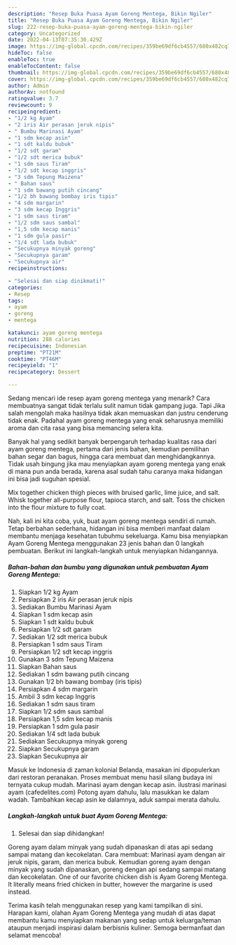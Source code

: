 ```yaml
---
description: "Resep Buka Puasa Ayam Goreng Mentega, Bikin Ngiler"
title: "Resep Buka Puasa Ayam Goreng Mentega, Bikin Ngiler"
slug: 222-resep-buka-puasa-ayam-goreng-mentega-bikin-ngiler
category: Uncategorized
date: 2022-04-13T07:35:30.429Z
image: https://img-global.cpcdn.com/recipes/359be69df6cb4557/680x482cq70/ayam-goreng-mentega-foto-resep-utama.jpg
hideToc: false
enableToc: true
enableTocContent: false
thumbnail: https://img-global.cpcdn.com/recipes/359be69df6cb4557/680x482cq70/ayam-goreng-mentega-foto-resep-utama.jpg
cover: https://img-global.cpcdn.com/recipes/359be69df6cb4557/680x482cq70/ayam-goreng-mentega-foto-resep-utama.jpg
author: Admin
authorAv: notfound
ratingvalue: 3.7
reviewcount: 9
recipeingredient:
- "1/2 kg Ayam"
- "2 iris Air perasan jeruk nipis"
- " Bumbu Marinasi Ayam"
- "1 sdm kecap asin"
- "1 sdt kaldu bubuk"
- "1/2 sdt garam"
- "1/2 sdt merica bubuk"
- "1 sdm saus Tiram"
- "1/2 sdt kecap inggris"
- "3 sdm Tepung Maizena"
- " Bahan saus"
- "1 sdm bawang putih cincang"
- "1/2 bh bawang bombay iris tipis"
- "4 sdm margarin"
- "3 sdm kecap Inggris"
- "1 sdm saus tiram"
- "1/2 sdm saus sambal"
- "1,5 sdm kecap manis"
- "1 sdm gula pasir"
- "1/4 sdt lada bubuk"
- "Secukupnya minyak goreng"
- "Secukupnya garam"
- "Secukupnya air"
recipeinstructions:

- "Selesai dan siap dinikmati!"
categories:
- Resep
tags:
- ayam
- goreng
- mentega

katakunci: ayam goreng mentega 
nutrition: 288 calories
recipecuisine: Indonesian
preptime: "PT21M"
cooktime: "PT46M"
recipeyield: "1"
recipecategory: Dessert

---
```



Sedang mencari ide resep ayam goreng mentega yang menarik? Cara membuatnya sangat tidak terlalu sulit namun tidak gampang juga. Tapi Jika salah mengolah maka hasilnya tidak akan memuaskan dan justru cenderung tidak enak. Padahal ayam goreng mentega yang enak seharusnya memiliki aroma dan cita rasa yang bisa memancing selera kita.


Banyak hal yang sedikit banyak berpengaruh terhadap kualitas rasa dari ayam goreng mentega, pertama dari jenis bahan, kemudian pemilihan bahan segar dan bagus, hingga cara membuat dan menghidangkannya. Tidak usah bingung jika mau menyiapkan ayam goreng mentega yang enak di mana pun anda berada, karena asal sudah tahu caranya maka hidangan ini bisa jadi suguhan spesial.

Mix together chicken thigh pieces with bruised garlic, lime juice, and salt. Whisk together all-purpose flour, tapioca starch, and salt. Toss the chicken into the flour mixture to fully coat.


Nah, kali ini kita coba, yuk, buat ayam goreng mentega sendiri di rumah. Tetap berbahan sederhana, hidangan ini bisa memberi manfaat dalam membantu menjaga kesehatan tubuhmu sekeluarga. Kamu bisa menyiapkan Ayam Goreng Mentega menggunakan 23 jenis bahan dan 0 langkah pembuatan. Berikut ini langkah-langkah untuk menyiapkan hidangannya.

<!--inarticleads1-->

##### Bahan-bahan dan bumbu yang digunakan untuk pembuatan Ayam Goreng Mentega:

1. Siapkan 1/2 kg Ayam
1. Persiapkan 2 iris Air perasan jeruk nipis
1. Sediakan  Bumbu Marinasi Ayam
1. Siapkan 1 sdm kecap asin
1. Siapkan 1 sdt kaldu bubuk
1. Persiapkan 1/2 sdt garam
1. Sediakan 1/2 sdt merica bubuk
1. Persiapkan 1 sdm saus Tiram
1. Persiapkan 1/2 sdt kecap inggris
1. Gunakan 3 sdm Tepung Maizena
1. Siapkan  Bahan saus
1. Sediakan 1 sdm bawang putih cincang
1. Gunakan 1/2 bh bawang bombay (iris tipis)
1. Persiapkan 4 sdm margarin
1. Ambil 3 sdm kecap Inggris
1. Sediakan 1 sdm saus tiram
1. Siapkan 1/2 sdm saus sambal
1. Persiapkan 1,5 sdm kecap manis
1. Persiapkan 1 sdm gula pasir
1. Sediakan 1/4 sdt lada bubuk
1. Sediakan Secukupnya minyak goreng
1. Siapkan Secukupnya garam
1. Siapkan Secukupnya air


Masuk ke Indonesia di zaman kolonial Belanda, masakan ini dipopulerkan dari restoran peranakan. Proses membuat menu hasil silang budaya ini ternyata cukup mudah. Marinasi ayam dengan kecap asin. ilustrasi marinasi ayam (cafedelites.com) Potong ayam dahulu, lalu masukkan ke dalam wadah. Tambahkan kecap asin ke dalamnya, aduk sampai merata dahulu. 

<!--inarticleads2-->

##### Langkah-langkah untuk buat Ayam Goreng Mentega:


1. Selesai dan siap dihidangkan!

Goreng ayam dalam minyak yang sudah dipanaskan di atas api sedang sampai matang dan kecokelatan. Cara membuat: Marinasi ayam dengan air jeruk nipis, garam, dan merica bubuk. Kemudian goreng ayam dengan minyak yang sudah dipanaskan, goreng dengan api sedang sampai matang dan kecokelatan. One of our favorite chicken dish is Ayam Goreng Mentega. It literally means fried chicken in butter, however the margarine is used instead. 

Terima kasih telah menggunakan resep yang kami tampilkan di sini. Harapan kami, olahan Ayam Goreng Mentega yang mudah di atas dapat membantu kamu menyiapkan makanan yang sedap untuk keluarga/teman ataupun menjadi inspirasi dalam berbisnis kuliner. Semoga bermanfaat dan selamat mencoba!
